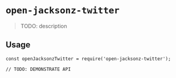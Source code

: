 # `open-jacksonz-twitter`

> TODO: description

## Usage

```
const openJacksonzTwitter = require('open-jacksonz-twitter');

// TODO: DEMONSTRATE API
```
